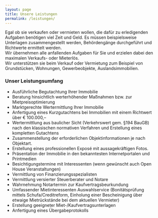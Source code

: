 ```yaml
---
layout: page
title: Unsere Leistungen
permalink: /leistungen/
---
```


Egal ob sie verkaufen oder vermieten wollen, die dafür zu erledigenden Aufgaben benötigen viel Zeit und Geld. Es müssen beispielsweise Unterlagen zusammengestellt werden, Behördengänge durchgeführt und Richtwerte ermittelt werden.  
Wir übernehmen alle anfallenden Aufgaben für Sie und erzielen dabei den maximalen Verkaufs- oder Mieterlös.  
Wir unterstützen sie beim Verkauf oder Vermietung zum Beispiel von Grundstücken, Wohnungen, Gewerbeobjekte, Auslandsimmobilien.

### Unser Leistungsumfang

- Ausführliche Begutachtung Ihrer Immobilie
- Beratung hinsichtlich werterhöhender Maßnahmen bzw. zur Mietpreisoptimierung
- Marktgerechte Wertermittlung Ihrer Immobilie
- Anfertigung eines Kurzgutachtens bei Immobilien mit einem Richtwert über € 100.000,–
- Wertermittlung aus baulicher Sicht (Verkehrswert gem. §194 BauGB) nach den klassischen normativen Verfahren und Erstellung eines kompletten Gutachtens
- Zusammenstellung der erforderlichen Objektinformationen je nach Objektart.
- Erstellung eines professionellen Exposé mit aussagekräftigen Fotos.
- Präsentation der Immobilie in den bekanntesten Internetportalen und Printmedien
- Besichtigungstermine mit Interessenten (wenn gewünscht auch Open House Veranstaltungen)
- Vermittlung von Finanzierungsspezialisten
- Vermittlung versierter Steuerberater und Notare
- Wahrnehmung Notartermin zur Kaufvertragsbeurkundung
- Umfassender Mietinteressenten Auswahlservice (Bonitätsprüfung mittels Schufa/Creditreform, Einholung einer Bescheinigung über etwaige Mietrückstände bei dem aktuellen Vermieter)
- Erstellung geeigneter Miet-/Kaufvertragsunterlagen
- Anfertigung eines Übergabeprotokolls
